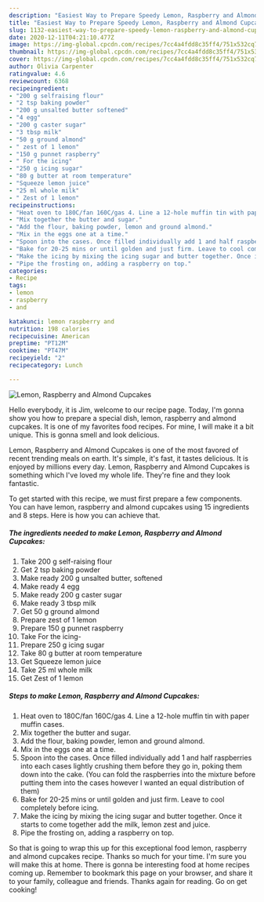 ```yaml
---
description: "Easiest Way to Prepare Speedy Lemon, Raspberry and Almond Cupcakes"
title: "Easiest Way to Prepare Speedy Lemon, Raspberry and Almond Cupcakes"
slug: 1132-easiest-way-to-prepare-speedy-lemon-raspberry-and-almond-cupcakes
date: 2020-12-11T04:21:10.477Z
image: https://img-global.cpcdn.com/recipes/7cc4a4fdd8c35ff4/751x532cq70/lemon-raspberry-and-almond-cupcakes-recipe-main-photo.jpg
thumbnail: https://img-global.cpcdn.com/recipes/7cc4a4fdd8c35ff4/751x532cq70/lemon-raspberry-and-almond-cupcakes-recipe-main-photo.jpg
cover: https://img-global.cpcdn.com/recipes/7cc4a4fdd8c35ff4/751x532cq70/lemon-raspberry-and-almond-cupcakes-recipe-main-photo.jpg
author: Olivia Carpenter
ratingvalue: 4.6
reviewcount: 6368
recipeingredient:
- "200 g selfraising flour"
- "2 tsp baking powder"
- "200 g unsalted butter softened"
- "4 egg"
- "200 g caster sugar"
- "3 tbsp milk"
- "50 g ground almond"
- " zest of 1 lemon"
- "150 g punnet raspberry"
- " For the icing"
- "250 g icing sugar"
- "80 g butter at room temperature"
- "Squeeze lemon juice"
- "25 ml whole milk"
- " Zest of 1 lemon"
recipeinstructions:
- "Heat oven to 180C/fan 160C/gas 4. Line a 12-hole muffin tin with paper muffin cases."
- "Mix together the butter and sugar."
- "Add the flour, baking powder, lemon and ground almond."
- "Mix in the eggs one at a time."
- "Spoon into the cases. Once filled individually add 1 and half raspberries into each cases lightly crushing them before they go in, poking them down into the cake. (You can fold the raspberries into the mixture before putting them into the cases however I wanted an equal distribution of them)"
- "Bake for 20-25 mins or until golden and just firm. Leave to cool completely before icing."
- "Make the icing by mixing the icing sugar and butter together. Once it starts to come together add the milk, lemon zest and juice."
- "Pipe the frosting on, adding a raspberry on top."
categories:
- Recipe
tags:
- lemon
- raspberry
- and

katakunci: lemon raspberry and 
nutrition: 198 calories
recipecuisine: American
preptime: "PT12M"
cooktime: "PT47M"
recipeyield: "2"
recipecategory: Lunch

---
```



![Lemon, Raspberry and Almond Cupcakes](https://img-global.cpcdn.com/recipes/7cc4a4fdd8c35ff4/751x532cq70/lemon-raspberry-and-almond-cupcakes-recipe-main-photo.jpg)

Hello everybody, it is Jim, welcome to our recipe page. Today, I'm gonna show you how to prepare a special dish, lemon, raspberry and almond cupcakes. It is one of my favorites food recipes. For mine, I will make it a bit unique. This is gonna smell and look delicious.



Lemon, Raspberry and Almond Cupcakes is one of the most favored of recent trending meals on earth. It's simple, it's fast, it tastes delicious. It is enjoyed by millions every day. Lemon, Raspberry and Almond Cupcakes is something which I've loved my whole life. They're fine and they look fantastic.


To get started with this recipe, we must first prepare a few components. You can have lemon, raspberry and almond cupcakes using 15 ingredients and 8 steps. Here is how you can achieve that.

<!--inarticleads1-->

##### The ingredients needed to make Lemon, Raspberry and Almond Cupcakes:

1. Take 200 g self-raising flour
1. Get 2 tsp baking powder
1. Make ready 200 g unsalted butter, softened
1. Make ready 4 egg
1. Make ready 200 g caster sugar
1. Make ready 3 tbsp milk
1. Get 50 g ground almond
1. Prepare  zest of 1 lemon
1. Prepare 150 g punnet raspberry
1. Take  For the icing-
1. Prepare 250 g icing sugar
1. Take 80 g butter at room temperature
1. Get Squeeze lemon juice
1. Take 25 ml whole milk
1. Get  Zest of 1 lemon




<!--inarticleads2-->

##### Steps to make Lemon, Raspberry and Almond Cupcakes:

1. Heat oven to 180C/fan 160C/gas 4. Line a 12-hole muffin tin with paper muffin cases.
1. Mix together the butter and sugar.
1. Add the flour, baking powder, lemon and ground almond.
1. Mix in the eggs one at a time.
1. Spoon into the cases. Once filled individually add 1 and half raspberries into each cases lightly crushing them before they go in, poking them down into the cake. (You can fold the raspberries into the mixture before putting them into the cases however I wanted an equal distribution of them)
1. Bake for 20-25 mins or until golden and just firm. Leave to cool completely before icing.
1. Make the icing by mixing the icing sugar and butter together. Once it starts to come together add the milk, lemon zest and juice.
1. Pipe the frosting on, adding a raspberry on top.




So that is going to wrap this up for this exceptional food lemon, raspberry and almond cupcakes recipe. Thanks so much for your time. I'm sure you will make this at home. There is gonna be interesting food at home recipes coming up. Remember to bookmark this page on your browser, and share it to your family, colleague and friends. Thanks again for reading. Go on get cooking!
